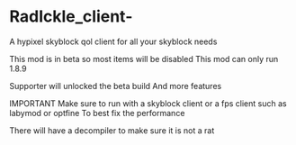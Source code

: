 # RadIckle_client-
A hypixel skyblock qol client for all your skyblock needs


This mod is in beta so most items will be disabled 
This mod can only run 1.8.9 


Supporter will unlocked the beta build 
And more features 


IMPORTANT 
Make sure to run with a skyblock client or a fps client such as labymod or optfine
To best fix the performance 

There will have a decompiler to make sure it is not a rat
